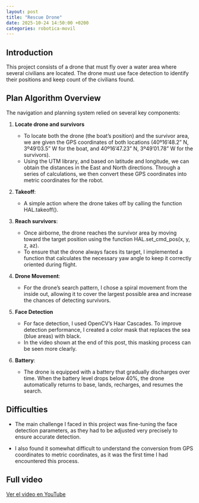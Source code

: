 ```yaml
---
layout: post
title: "Rescue Drone"
date: 2025-10-24 14:50:00 +0200
categories: robotica-movil
---
```


## Introduction

This project consists of a drone that must fly over a water area where several civilians are located. The drone must use face detection to identify their positions and keep count of the civilians found.


## Plan Algorithm Overview

The navigation and planning system relied on several key components:
1. **Locate drone and survivors**
    - To locate both the drone (the boat’s position) and the survivor area, we are given the GPS coordinates of both locations (40º16’48.2” N, 3º49’03.5” W for the boat, and 40º16’47.23” N, 3º49’01.78” W for the survivors).
    - Using the UTM library, and based on latitude and longitude, we can obtain the distances in the East and North directions. Through a series of calculations, we then convert these GPS coordinates into metric coordinates for the robot.

2. **Takeoff**:
    - A simple action where the drone takes off by calling the function HAL.takeoff().

3. **Reach survivors**:
    - Once airborne, the drone reaches the survivor area by moving toward the target position using the function HAL.set_cmd_pos(x, y, z, az).
    - To ensure that the drone always faces its target, I implemented a function that calculates the necessary yaw angle to keep it correctly oriented during flight.

4. **Drone Movement**:
    - For the drone’s search pattern, I chose a spiral movement from the inside out, allowing it to cover the largest possible area and increase the chances of detecting survivors.

5. **Face Detection**
    - For face detection, I used OpenCV’s Haar Cascades. To improve detection performance, I created a color mask that replaces the sea (blue areas) with black.
    - In the video shown at the end of this post, this masking process can be seen more clearly.

6. **Battery**:
   - The drone is equipped with a battery that gradually discharges over time. When the battery level drops below 40%, the drone automatically returns to base, lands, recharges, and resumes the search.

## Difficulties
- The main challenge I faced in this project was fine-tuning the face detection parameters, as they had to be adjusted very precisely to ensure accurate detection.

- I also found it somewhat difficult to understand the conversion from GPS coordinates to metric coordinates, as it was the first time I had encountered this process.

## Full video

[Ver el video en YouTube](https://youtu.be/WRnUdnYlmBA)

